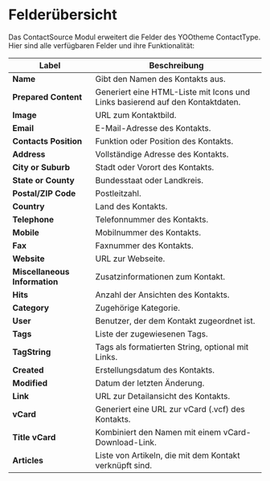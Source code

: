 # Felderübersicht

Das ContactSource Modul erweitert die Felder des YOOtheme ContactType. Hier sind alle verfügbaren Felder und ihre Funktionalität:

| **Label**                 | **Beschreibung**                                                                                 |
|---------------------------|-------------------------------------------------------------------------------------------------|
| **Name**                  | Gibt den Namen des Kontakts aus.                                                               |
| **Prepared Content**      | Generiert eine HTML-Liste mit Icons und Links basierend auf den Kontaktdaten.                   |
| **Image**                 | URL zum Kontaktbild.                                                                           |
| **Email**                 | E-Mail-Adresse des Kontakts.                                                                  |
| **Contacts Position**     | Funktion oder Position des Kontakts.                                                           |
| **Address**               | Vollständige Adresse des Kontakts.                                                            |
| **City or Suburb**        | Stadt oder Vorort des Kontakts.                                                                |
| **State or County**       | Bundesstaat oder Landkreis.                                                                   |
| **Postal/ZIP Code**       | Postleitzahl.                                                                                  |
| **Country**               | Land des Kontakts.                                                                             |
| **Telephone**             | Telefonnummer des Kontakts.                                                                   |
| **Mobile**                | Mobilnummer des Kontakts.                                                                     |
| **Fax**                   | Faxnummer des Kontakts.                                                                       |
| **Website**               | URL zur Webseite.                                                                             |
| **Miscellaneous Information** | Zusatzinformationen zum Kontakt.                                                          |
| **Hits**                  | Anzahl der Ansichten des Kontakts.                                                            |
| **Category**              | Zugehörige Kategorie.                                                                         |
| **User**                  | Benutzer, der dem Kontakt zugeordnet ist.                                                     |
| **Tags**                  | Liste der zugewiesenen Tags.                                                                  |
| **TagString**             | Tags als formatierten String, optional mit Links.                                             |
| **Created**               | Erstellungsdatum des Kontakts.                                                                |
| **Modified**              | Datum der letzten Änderung.                                                                   |
| **Link**                  | URL zur Detailansicht des Kontakts.                                                           |
| **vCard**                 | Generiert eine URL zur vCard (.vcf) des Kontakts.                                             |
| **Title vCard**           | Kombiniert den Namen mit einem vCard-Download-Link.                                           |
| **Articles**              | Liste von Artikeln, die mit dem Kontakt verknüpft sind.                                       |
